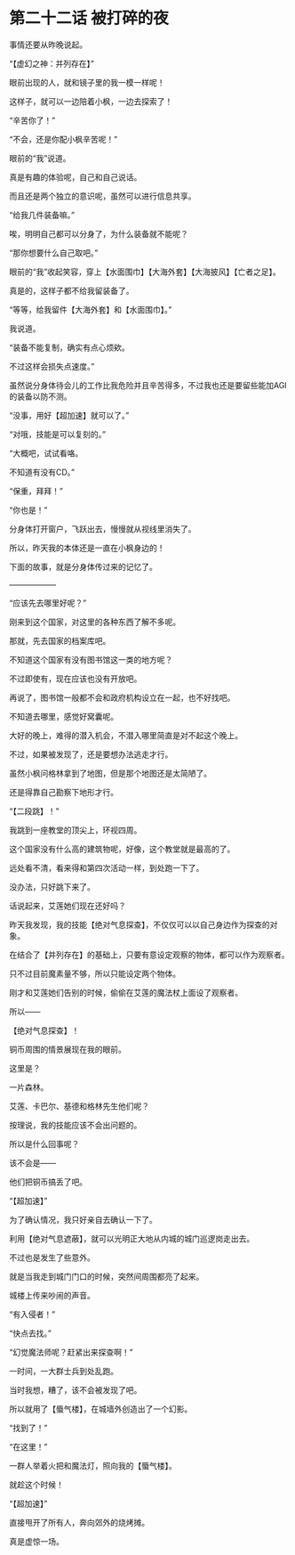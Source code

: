# 第二十二话 被打碎的夜

事情还要从昨晚说起。

“【虚幻之神：并列存在】”

眼前出现的人，就和镜子里的我一模一样呢！

这样子，就可以一边陪着小枫，一边去探索了！

“辛苦你了！”

“不会，还是你配小枫辛苦呢！”

眼前的“我”说道。

真是有趣的体验呢，自己和自己说话。

而且还是两个独立的意识呢，虽然可以进行信息共享。

“给我几件装备嘛。”

唉，明明自己都可以分身了，为什么装备就不能呢？

“那你想要什么自己取吧。”

眼前的“我”收起笑容，穿上【水面围巾】【大海外套】【大海披风】【亡者之足】。

真是的，这样子都不给我留装备了。

“等等，给我留件【大海外套】和【水面围巾】。”

我说道。

“装备不能复制，确实有点心烦欸。

不过这样会损失点速度。”

虽然说分身体待会儿的工作比我危险并且辛苦得多，不过我也还是要留些能加AGI的装备以防不测。

“没事，用好【超加速】就可以了。”

“对哦，技能是可以复刻的。”

“大概吧，试试看咯。

不知道有没有CD。”

“保重，拜拜！”

“你也是！”

分身体打开窗户，飞跃出去，慢慢就从视线里消失了。

所以，昨天我的本体还是一直在小枫身边的！

下面的故事，就是分身体传过来的记忆了。

——————

“应该先去哪里好呢？”

刚来到这个国家，对这里的各种东西了解不多呢。

那就，先去国家的档案库吧。

不知道这个国家有没有图书馆这一类的地方呢？

不过即使有，现在应该也没有开放吧。

再说了，图书馆一般都不会和政府机构设立在一起，也不好找吧。

不知道去哪里，感觉好窝囊呢。

大好的晚上，难得的潜入机会，不潜入哪里简直是对不起这个晚上。

不过，如果被发现了，还是要想办法逃走才行。

虽然小枫问格林拿到了地图，但是那个地图还是太简陋了。

还是得靠自己勘察下地形才行。

“【二段跳】！”

我跳到一座教堂的顶尖上，环视四周。

这个国家没有什么高的建筑物呢，好像，这个教堂就是最高的了。

远处看不清，看来得和第四次活动一样，到处跑一下了。

没办法，只好跳下来了。

话说起来，艾莲她们现在还好吗？

昨天我发现，我的技能【绝对气息探查】，不仅仅可以以自己身边作为探查的对象。

在结合了【并列存在】的基础上，只要有意设定观察的物体，都可以作为观察者。

只不过目前魔素量不够，所以只能设定两个物体。

刚才和艾莲她们告别的时候，偷偷在艾莲的魔法杖上面设了观察者。

所以——

【绝对气息探查】！

铜币周围的情景展现在我的眼前。

这里是？

一片森林。

艾莲、卡巴尔、基德和格林先生他们呢？

按理说，我的技能应该不会出问题的。

所以是什么回事呢？

该不会是——

他们把铜币搞丢了吧。

“【超加速】”

为了确认情况，我只好亲自去确认一下了。

利用【绝对气息遮蔽】，就可以光明正大地从内城的城门巡逻岗走出去。

不过也是发生了些意外。

就是当我走到城门门口的时候，突然间周围都亮了起来。

城楼上传来吵闹的声音。

“有入侵者！”

“快点去找。”

“幻觉魔法师呢？赶紧出来探查啊！”

一时间，一大群士兵到处乱跑。

当时我想，糟了，该不会被发现了吧。

所以就用了【蜃气楼】，在城墙外创造出了一个幻影。

“找到了！”

“在这里！”

一群人举着火把和魔法灯，照向我的【蜃气楼】。

就趁这个时候！

“【超加速】”

直接甩开了所有人，奔向郊外的烧烤摊。

真是虚惊一场。